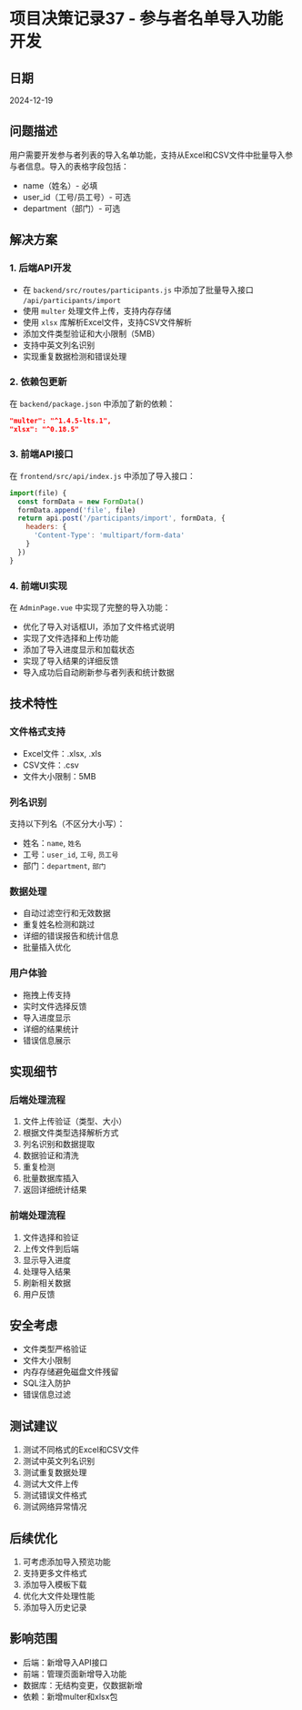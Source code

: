 # 项目决策记录37 - 参与者名单导入功能开发

## 日期
2024-12-19

## 问题描述
用户需要开发参与者列表的导入名单功能，支持从Excel和CSV文件中批量导入参与者信息。导入的表格字段包括：
- name（姓名）- 必填
- user_id（工号/员工号）- 可选
- department（部门）- 可选

## 解决方案

### 1. 后端API开发
- 在 `backend/src/routes/participants.js` 中添加了批量导入接口 `/api/participants/import`
- 使用 `multer` 处理文件上传，支持内存存储
- 使用 `xlsx` 库解析Excel文件，支持CSV文件解析
- 添加文件类型验证和大小限制（5MB）
- 支持中英文列名识别
- 实现重复数据检测和错误处理

### 2. 依赖包更新
在 `backend/package.json` 中添加了新的依赖：
```json
"multer": "^1.4.5-lts.1",
"xlsx": "^0.18.5"
```

### 3. 前端API接口
在 `frontend/src/api/index.js` 中添加了导入接口：
```javascript
import(file) {
  const formData = new FormData()
  formData.append('file', file)
  return api.post('/participants/import', formData, {
    headers: {
      'Content-Type': 'multipart/form-data'
    }
  })
}
```

### 4. 前端UI实现
在 `AdminPage.vue` 中实现了完整的导入功能：
- 优化了导入对话框UI，添加了文件格式说明
- 实现了文件选择和上传功能
- 添加了导入进度显示和加载状态
- 实现了导入结果的详细反馈
- 导入成功后自动刷新参与者列表和统计数据

## 技术特性

### 文件格式支持
- Excel文件：.xlsx, .xls
- CSV文件：.csv
- 文件大小限制：5MB

### 列名识别
支持以下列名（不区分大小写）：
- 姓名：`name`, `姓名`
- 工号：`user_id`, `工号`, `员工号`
- 部门：`department`, `部门`

### 数据处理
- 自动过滤空行和无效数据
- 重复姓名检测和跳过
- 详细的错误报告和统计信息
- 批量插入优化

### 用户体验
- 拖拽上传支持
- 实时文件选择反馈
- 导入进度显示
- 详细的结果统计
- 错误信息展示

## 实现细节

### 后端处理流程
1. 文件上传验证（类型、大小）
2. 根据文件类型选择解析方式
3. 列名识别和数据提取
4. 数据验证和清洗
5. 重复检测
6. 批量数据库插入
7. 返回详细统计结果

### 前端处理流程
1. 文件选择和验证
2. 上传文件到后端
3. 显示导入进度
4. 处理导入结果
5. 刷新相关数据
6. 用户反馈

## 安全考虑
- 文件类型严格验证
- 文件大小限制
- 内存存储避免磁盘文件残留
- SQL注入防护
- 错误信息过滤

## 测试建议
1. 测试不同格式的Excel和CSV文件
2. 测试中英文列名识别
3. 测试重复数据处理
4. 测试大文件上传
5. 测试错误文件格式
6. 测试网络异常情况

## 后续优化
1. 可考虑添加导入预览功能
2. 支持更多文件格式
3. 添加导入模板下载
4. 优化大文件处理性能
5. 添加导入历史记录

## 影响范围
- 后端：新增导入API接口
- 前端：管理页面新增导入功能
- 数据库：无结构变更，仅数据新增
- 依赖：新增multer和xlsx包